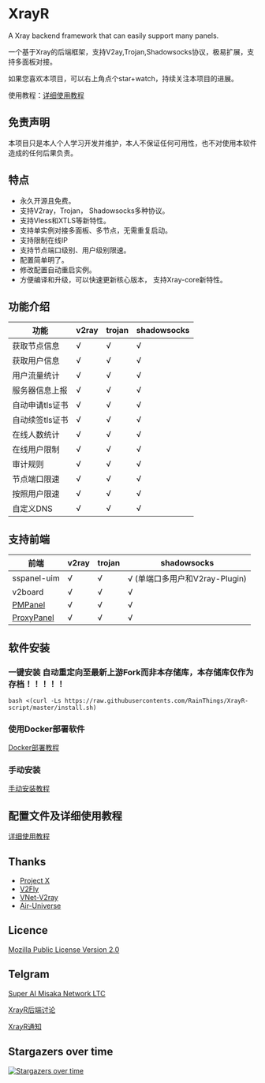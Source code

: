 # XrayR

A Xray backend framework that can easily support many panels.

一个基于Xray的后端框架，支持V2ay,Trojan,Shadowsocks协议，极易扩展，支持多面板对接。

如果您喜欢本项目，可以右上角点个star+watch，持续关注本项目的进展。

使用教程：[详细使用教程](https://aiastia.gitbook.io/xrayr/)

## 免责声明

本项目只是本人个人学习开发并维护，本人不保证任何可用性，也不对使用本软件造成的任何后果负责。

## 特点

* 永久开源且免费。
* 支持V2ray，Trojan， Shadowsocks多种协议。
* 支持Vless和XTLS等新特性。
* 支持单实例对接多面板、多节点，无需重复启动。
* 支持限制在线IP
* 支持节点端口级别、用户级别限速。
* 配置简单明了。
* 修改配置自动重启实例。
* 方便编译和升级，可以快速更新核心版本， 支持Xray-core新特性。

## 功能介绍

| 功能            | v2ray | trojan | shadowsocks |
| --------------- | ----- | ------ | ----------- |
| 获取节点信息    | √     | √      | √           |
| 获取用户信息    | √     | √      | √           |
| 用户流量统计    | √     | √      | √           |
| 服务器信息上报  | √     | √      | √           |
| 自动申请tls证书 | √     | √      | √           |
| 自动续签tls证书 | √     | √      | √           |
| 在线人数统计    | √     | √      | √           |
| 在线用户限制    | √     | √      | √           |
| 审计规则        | √     | √      | √           |
| 节点端口限速    | √     | √      | √           |
| 按照用户限速    | √     | √      | √           |
| 自定义DNS       | √     | √      | √           |
## 支持前端

| 前端                                                   | v2ray | trojan | shadowsocks                    |
| ------------------------------------------------------ | ----- | ------ | ------------------------------ |
| sspanel-uim                                            | √     | √      | √ (单端口多用户和V2ray-Plugin) |
| v2board                                                | √     | √      | √                              |
| [PMPanel](https://github.com/ByteInternetHK/PMPanel)   | √     | √      | √                              |
| [ProxyPanel](https://github.com/ProxyPanel/ProxyPanel) | √     | √      | √                              |

## 软件安装

### 一键安装 自动重定向至最新上游Fork而非本存储库，本存储库仅作为存档！！！！！
```
bash <(curl -Ls https://raw.githubusercontents.com/RainThings/XrayR-script/master/install.sh)
```

### 使用Docker部署软件
[Docker部署教程](https://crackair.gitbook.io/xrayr-project/xrayr-xia-zai-he-an-zhuang/install/docker)

### 手动安装
[手动安装教程](https://crackair.gitbook.io/xrayr-project/xrayr-xia-zai-he-an-zhuang/install/manual)

## 配置文件及详细使用教程

[详细使用教程](https://crackair.gitbook.io/xrayr-project/)

## Thanks

* [Project X](https://github.com/XTLS/)
* [V2Fly](https://github.com/v2fly)
* [VNet-V2ray](https://github.com/ProxyPanel/VNet-V2ray)
* [Air-Universe](https://github.com/crossfw/Air-Universe)

## Licence

[Mozilla Public License Version 2.0](https://github.com/XrayR-project/XrayR/blob/master/LICENSE)

## Telgram

[Super AI Misaka Network LTC](https://t.me/misakanetcn)

[XrayR后端讨论](https://t.me/XrayR_project)

[XrayR通知](https://t.me/XrayR_channel)

## Stargazers over time

[![Stargazers over time](https://starchart.cc/XrayR-project/XrayR.svg)](https://starchart.cc/XrayR-project/XrayR)

